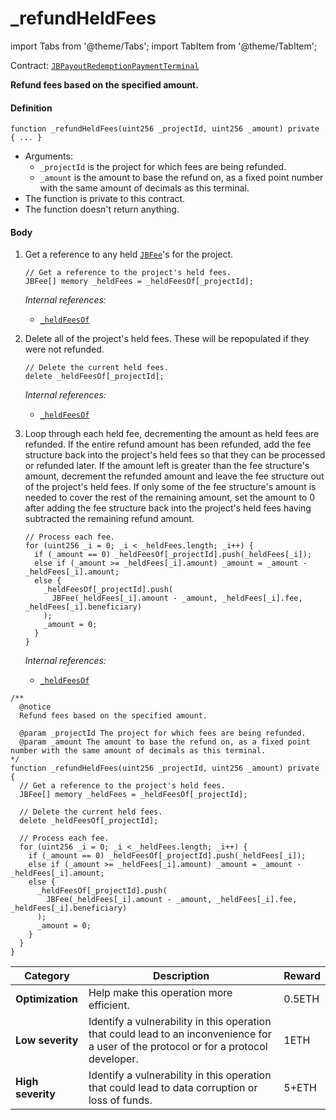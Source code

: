 # _refundHeldFees

import Tabs from '@theme/Tabs';
import TabItem from '@theme/TabItem';

Contract: [`JBPayoutRedemptionPaymentTerminal`](/protocol/api/contracts/or-abstract/jbpayoutredemptionpaymentterminal/README.md)​‌

<Tabs>
<TabItem value="Step by step" label="Step by step">

**Refund fees based on the specified amount.**

#### Definition

```solidity
function _refundHeldFees(uint256 _projectId, uint256 _amount) private { ... }
```

* Arguments:
  * `_projectId` is the project for which fees are being refunded.
  * `_amount` is the amount to base the refund on, as a fixed point number with the same amount of decimals as this terminal.
* The function is private to this contract.
* The function doesn't return anything.

#### Body

1.  Get a reference to any held [`JBFee`](/protocol/api/data-structures/jbfee.md)'s for the project.

    ```solidity
    // Get a reference to the project's held fees.
    JBFee[] memory _heldFees = _heldFeesOf[_projectId];
    ```

    _Internal references:_

    * [`_heldFeesOf`](/protocol/api/contracts/or-abstract/jbpayoutredemptionpaymentterminal/properties/_heldfeesof.md)
2.  Delete all of the project's held fees. These will be repopulated if they were not refunded.

    ```solidity
    // Delete the current held fees.
    delete _heldFeesOf[_projectId];
    ```

    _Internal references:_

    * [`_heldFeesOf`](/protocol/api/contracts/or-abstract/jbpayoutredemptionpaymentterminal/properties/_heldfeesof.md)
3.  Loop through each held fee, decrementing the amount as held fees are refunded. If the entire refund amount has been refunded, add the fee structure back into the project's held fees so that they can be processed or refunded later. If the amount left is greater than the fee structure's amount, decrement the refunded amount and leave the fee structure out of the project's held fees. If only some of the fee structure's amount is needed to cover the rest of the remaining amount, set the amount to 0 after adding the fee structure back into the project's held fees having subtracted the remaining refund amount.

    ```solidity
    // Process each fee.
    for (uint256 _i = 0; _i < _heldFees.length; _i++) {
      if (_amount == 0) _heldFeesOf[_projectId].push(_heldFees[_i]);
      else if (_amount >= _heldFees[_i].amount) _amount = _amount - _heldFees[_i].amount;
      else {
        _heldFeesOf[_projectId].push(
          JBFee(_heldFees[_i].amount - _amount, _heldFees[_i].fee, _heldFees[_i].beneficiary)
        );
        _amount = 0;
      }
    }
    ```

    _Internal references:_

    * [`_heldFeesOf`](/protocol/api/contracts/or-abstract/jbpayoutredemptionpaymentterminal/properties/_heldfeesof.md)

</TabItem>

<TabItem value="Code" label="Code">

```solidity
/**
  @notice
  Refund fees based on the specified amount.

  @param _projectId The project for which fees are being refunded.
  @param _amount The amount to base the refund on, as a fixed point number with the same amount of decimals as this terminal.
*/
function _refundHeldFees(uint256 _projectId, uint256 _amount) private {
  // Get a reference to the project's held fees.
  JBFee[] memory _heldFees = _heldFeesOf[_projectId];

  // Delete the current held fees.
  delete _heldFeesOf[_projectId];

  // Process each fee.
  for (uint256 _i = 0; _i < _heldFees.length; _i++) {
    if (_amount == 0) _heldFeesOf[_projectId].push(_heldFees[_i]);
    else if (_amount >= _heldFees[_i].amount) _amount = _amount - _heldFees[_i].amount;
    else {
      _heldFeesOf[_projectId].push(
        JBFee(_heldFees[_i].amount - _amount, _heldFees[_i].fee, _heldFees[_i].beneficiary)
      );
      _amount = 0;
    }
  }
}
```

</TabItem>

<TabItem value="Bug bounty" label="Bug bounty">

| Category          | Description                                                                                                                            | Reward |
| ----------------- | -------------------------------------------------------------------------------------------------------------------------------------- | ------ |
| **Optimization**  | Help make this operation more efficient.                                                                                               | 0.5ETH |
| **Low severity**  | Identify a vulnerability in this operation that could lead to an inconvenience for a user of the protocol or for a protocol developer. | 1ETH   |
| **High severity** | Identify a vulnerability in this operation that could lead to data corruption or loss of funds.                                        | 5+ETH  |

</TabItem>
</Tabs>
